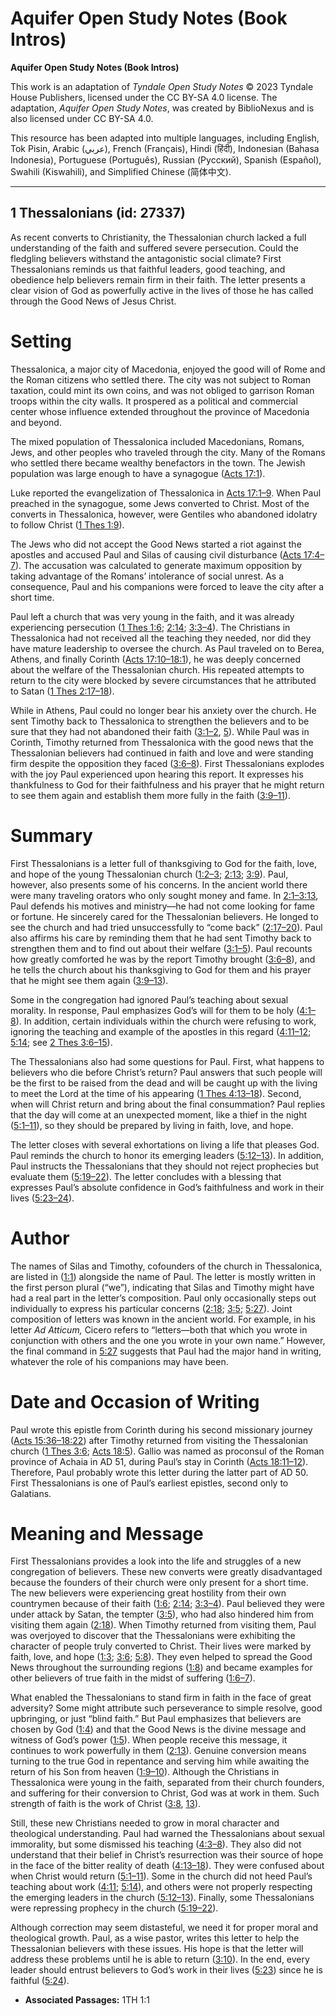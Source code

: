 # Aquifer Open Study Notes (Book Intros)

**Aquifer Open Study Notes (Book Intros)**

This work is an adaptation of *Tyndale Open Study Notes* © 2023 Tyndale House Publishers, licensed under the CC BY\-SA 4\.0 license. The adaptation, *Aquifer Open Study Notes*, was created by BiblioNexus and is also licensed under CC BY\-SA 4\.0\.

This resource has been adapted into multiple languages, including English, Tok Pisin, Arabic (عربي), French (Français), Hindi (हिंदी), Indonesian (Bahasa Indonesia), Portuguese (Português), Russian (Русский), Spanish (Español), Swahili (Kiswahili), and Simplified Chinese (简体中文).



--------------------------------

## 1 Thessalonians (id: 27337)

As recent converts to Christianity, the Thessalonian church lacked a full understanding of the faith and suffered severe persecution. Could the fledgling believers withstand the antagonistic social climate? First Thessalonians reminds us that faithful leaders, good teaching, and obedience help believers remain firm in their faith. The letter presents a clear vision of God as powerfully active in the lives of those he has called through the Good News of Jesus Christ.

Setting
=======

Thessalonica, a major city of Macedonia, enjoyed the good will of Rome and the Roman citizens who settled there. The city was not subject to Roman taxation, could mint its own coins, and was not obliged to garrison Roman troops within the city walls. It prospered as a political and commercial center whose influence extended throughout the province of Macedonia and beyond.

The mixed population of Thessalonica included Macedonians, Romans, Jews, and other peoples who traveled through the city. Many of the Romans who settled there became wealthy benefactors in the town. The Jewish population was large enough to have a synagogue ([Acts 17:1](https://ref.ly/Acts17:1)).

Luke reported the evangelization of Thessalonica in [Acts 17:1–9](https://ref.ly/Acts17:1-Acts17:9). When Paul preached in the synagogue, some Jews converted to Christ. Most of the converts in Thessalonica, however, were Gentiles who abandoned idolatry to follow Christ ([1 Thes 1:9](https://ref.ly/1Thess1:9)).

The Jews who did not accept the Good News started a riot against the apostles and accused Paul and Silas of causing civil disturbance ([Acts 17:4–7](https://ref.ly/Acts17:4-Acts17:7)). The accusation was calculated to generate maximum opposition by taking advantage of the Romans’ intolerance of social unrest. As a consequence, Paul and his companions were forced to leave the city after a short time.

Paul left a church that was very young in the faith, and it was already experiencing persecution ([1 Thes 1:6](https://ref.ly/1Thess1:6); [2:14](https://ref.ly/1Thess2:14); [3:3–4](https://ref.ly/1Thess3:3-1Thess3:4)). The Christians in Thessalonica had not received all the teaching they needed, nor did they have mature leadership to oversee the church. As Paul traveled on to Berea, Athens, and finally Corinth ([Acts 17:10–18:1](https://ref.ly/Acts17:10-Acts18:1)), he was deeply concerned about the welfare of the Thessalonian church. His repeated attempts to return to the city were blocked by severe circumstances that he attributed to Satan ([1 Thes 2:17–18](https://ref.ly/1Thess2:17-1Thess2:18)).

While in Athens, Paul could no longer bear his anxiety over the church. He sent Timothy back to Thessalonica to strengthen the believers and to be sure that they had not abandoned their faith ([3:1–2](https://ref.ly/1Thess3:1-1Thess3:2), [5](https://ref.ly/1Thess3:5)). While Paul was in Corinth, Timothy returned from Thessalonica with the good news that the Thessalonian believers had continued in faith and love and were standing firm despite the opposition they faced ([3:6–8](https://ref.ly/1Thess3:6-1Thess3:8)). First Thessalonians explodes with the joy Paul experienced upon hearing this report. It expresses his thankfulness to God for their faithfulness and his prayer that he might return to see them again and establish them more fully in the faith ([3:9–11](https://ref.ly/1Thess3:9-1Thess3:11)).

Summary
=======

First Thessalonians is a letter full of thanksgiving to God for the faith, love, and hope of the young Thessalonian church ([1:2–3](https://ref.ly/1Thess1:2-1Thess1:3); [2:13](https://ref.ly/1Thess2:13); [3:9](https://ref.ly/1Thess3:9)). Paul, however, also presents some of his concerns. In the ancient world there were many traveling orators who only sought money and fame. In [2:1–3:13](https://ref.ly/1Thess2:1-1Thess3:13), Paul defends his motives and ministry—he had not come looking for fame or fortune. He sincerely cared for the Thessalonian believers. He longed to see the church and had tried unsuccessfully to “come back” ([2:17–20](https://ref.ly/1Thess2:17-1Thess2:20)). Paul also affirms his care by reminding them that he had sent Timothy back to strengthen them and to find out about their welfare ([3:1–5](https://ref.ly/1Thess3:1-1Thess3:5)). Paul recounts how greatly comforted he was by the report Timothy brought ([3:6–8](https://ref.ly/1Thess3:6-1Thess3:8)), and he tells the church about his thanksgiving to God for them and his prayer that he might see them again ([3:9–13](https://ref.ly/1Thess3:9-1Thess3:13)).

Some in the congregation had ignored Paul’s teaching about sexual morality. In response, Paul emphasizes God’s will for them to be holy ([4:1–8](https://ref.ly/1Thess4:1-1Thess4:8)). In addition, certain individuals within the church were refusing to work, ignoring the teaching and example of the apostles in this regard ([4:11–12](https://ref.ly/1Thess4:11-1Thess4:12); [5:14](https://ref.ly/1Thess5:14); see [2 Thes 3:6–15](https://ref.ly/2Thess3:6-2Thess3:15)).

The Thessalonians also had some questions for Paul. First, what happens to believers who die before Christ’s return? Paul answers that such people will be the first to be raised from the dead and will be caught up with the living to meet the Lord at the time of his appearing ([1 Thes 4:13–18](https://ref.ly/1Thess4:13-1Thess4:18)). Second, when will Christ return and bring about the final consummation? Paul replies that the day will come at an unexpected moment, like a thief in the night ([5:1–11](https://ref.ly/1Thess5:1-1Thess5:11)), so they should be prepared by living in faith, love, and hope.

The letter closes with several exhortations on living a life that pleases God. Paul reminds the church to honor its emerging leaders ([5:12–13](https://ref.ly/1Thess5:12-1Thess5:13)). In addition, Paul instructs the Thessalonians that they should not reject prophecies but evaluate them ([5:19–22](https://ref.ly/1Thess5:19-1Thess5:22)). The letter concludes with a blessing that expresses Paul’s absolute confidence in God’s faithfulness and work in their lives ([5:23–24](https://ref.ly/1Thess5:23-1Thess5:24)).

Author
======

The names of Silas and Timothy, cofounders of the church in Thessalonica, are listed in ([1:1](https://ref.ly/1Thess1:1)) alongside the name of Paul. The letter is mostly written in the first person plural (“we”), indicating that Silas and Timothy might have had a real part in the letter’s composition. Paul only occasionally steps out individually to express his particular concerns ([2:18](https://ref.ly/1Thess2:18); [3:5](https://ref.ly/1Thess3:5); [5:27](https://ref.ly/1Thess5:27)). Joint composition of letters was known in the ancient world. For example, in his letter *Ad Atticum,* Cicero refers to “letters—both that which you wrote in conjunction with others and the one you wrote in your own name.” However, the final command in [5:27](https://ref.ly/1Thess5:27) suggests that Paul had the major hand in writing, whatever the role of his companions may have been.

Date and Occasion of Writing
============================

Paul wrote this epistle from Corinth during his second missionary journey ([Acts 15:36–18:22](https://ref.ly/Acts15:36-Acts18:22)) after Timothy returned from visiting the Thessalonian church ([1 Thes 3:6](https://ref.ly/1Thess3:6); [Acts 18:5](https://ref.ly/Acts18:5)). Gallio was named as proconsul of the Roman province of Achaia in AD 51, during Paul’s stay in Corinth ([Acts 18:11–12](https://ref.ly/Acts18:11-Acts18:12)). Therefore, Paul probably wrote this letter during the latter part of AD 50\. First Thessalonians is one of Paul’s earliest epistles, second only to Galatians.

Meaning and Message
===================

First Thessalonians provides a look into the life and struggles of a new congregation of believers. These new converts were greatly disadvantaged because the founders of their church were only present for a short time. The new believers were experiencing great hostility from their own countrymen because of their faith ([1:6](https://ref.ly/1Thess1:6); [2:14](https://ref.ly/1Thess2:14); [3:3–4](https://ref.ly/1Thess3:3-1Thess3:4)). Paul believed they were under attack by Satan, the tempter ([3:5](https://ref.ly/1Thess3:5)), who had also hindered him from visiting them again ([2:18](https://ref.ly/1Thess2:18)). When Timothy returned from visiting them, Paul was overjoyed to discover that the Thessalonians were exhibiting the character of people truly converted to Christ. Their lives were marked by faith, love, and hope ([1:3](https://ref.ly/1Thess1:3); [3:6](https://ref.ly/1Thess3:6); [5:8](https://ref.ly/1Thess5:8)). They even helped to spread the Good News throughout the surrounding regions ([1:8](https://ref.ly/1Thess1:8)) and became examples for other believers of true faith in the midst of suffering ([1:6–7](https://ref.ly/1Thess1:6-1Thess1:7)).

What enabled the Thessalonians to stand firm in faith in the face of great adversity? Some might attribute such perseverance to simple resolve, good upbringing, or just “blind faith.” But Paul emphasizes that believers are chosen by God ([1:4](https://ref.ly/1Thess1:4)) and that the Good News is the divine message and witness of God’s power ([1:5](https://ref.ly/1Thess1:5)). When people receive this message, it continues to work powerfully in them ([2:13](https://ref.ly/1Thess2:13)). Genuine conversion means turning to the true God in repentance and serving him while awaiting the return of his Son from heaven ([1:9–10](https://ref.ly/1Thess1:9-1Thess1:10)). Although the Christians in Thessalonica were young in the faith, separated from their church founders, and suffering for their conversion to Christ, God was at work in them. Such strength of faith is the work of Christ ([3:8](https://ref.ly/1Thess3:8), [13](https://ref.ly/1Thess3:13)).

Still, these new Christians needed to grow in moral character and theological understanding. Paul had warned the Thessalonians about sexual immorality, but some dismissed his teaching ([4:3–8](https://ref.ly/1Thess4:3-1Thess4:8)). They also did not understand that their belief in Christ’s resurrection was their source of hope in the face of the bitter reality of death ([4:13–18](https://ref.ly/1Thess4:13-1Thess4:18)). They were confused about when Christ would return ([5:1–11](https://ref.ly/1Thess5:1-1Thess5:11)). Some in the church did not heed Paul’s teaching about work ([4:11](https://ref.ly/1Thess4:11); [5:14](https://ref.ly/1Thess5:14)), and others were not properly respecting the emerging leaders in the church ([5:12–13](https://ref.ly/1Thess5:12-1Thess5:13)). Finally, some Thessalonians were repressing prophecy in the church ([5:19–22](https://ref.ly/1Thess5:19-1Thess5:22)).

Although correction may seem distasteful, we need it for proper moral and theological growth. Paul, as a wise pastor, writes this letter to help the Thessalonian believers with these issues. His hope is that the letter will address these problems until he is able to return ([3:10](https://ref.ly/1Thess3:10)). In the end, every leader should entrust believers to God’s work in their lives ([5:23](https://ref.ly/1Thess5:23)) since he is faithful ([5:24](https://ref.ly/1Thess5:24)).

* **Associated Passages:** 1TH 1:1

